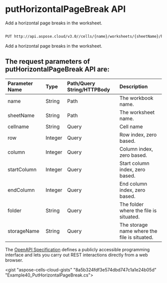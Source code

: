 # **putHorizontalPageBreak API**

Add a horizontal page breaks in the worksheet. 

```bash

PUT http://api.aspose.cloud/v3.0//cells/{name}/worksheets/{sheetName}/horizontalpagebreaks

```
Add a horizontal page breaks in the worksheet.

## The request parameters of **putHorizontalPageBreak** API are: 

| Parameter Name | Type | Path/Query String/HTTPBody | Description | 
| :- | :- | :- |:- | 
|name|String|Path|The workbook name.|
|sheetName|String|Path|The worksheet name.|
|cellname|String|Query|Cell name|
|row|Integer|Query|Row index, zero based.|
|column|Integer|Query|Column index, zero based.|
|startColumn|Integer|Query|Start column index, zero based.|
|endColumn|Integer|Query|End column index, zero based.|
|folder|String|Query|The folder where the file is situated.|
|storageName|String|Query|The storage name where the file is situated.|


The [OpenAPI Specification](https://reference.aspose.cloud/cells/#/PageBreaksController/PutHorizontalPageBreak) defines a publicly accessible programming interface and lets you carry out REST interactions directly from a web browser.

<gist "aspose-cells-cloud-gists" "8a5b324fdf3e574dbd747c1a1e24b05d" "Example40_PutHorizontalPageBreak.cs">

